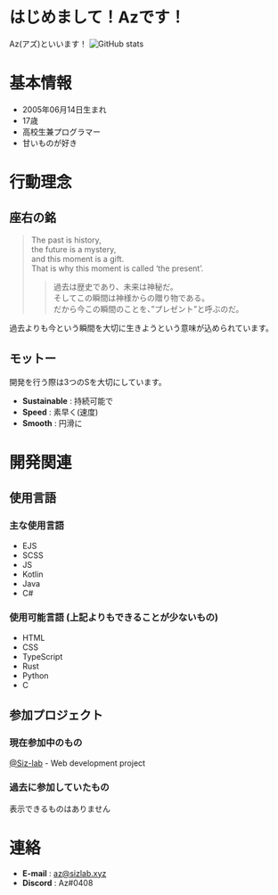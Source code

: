 # はじめまして！Azです！
Az(アズ)といいます！
![GitHub stats](https://github-readme-stats.vercel.app/api?username=az-droid&count_private=true&show_icons=true&theme=radical)
# 基本情報
- 2005年06月14日生まれ
- 17歳
- 高校生兼プログラマー
- 甘いものが好き

# 行動理念
## 座右の銘
> The past is history,  
> the future is a mystery,  
> and this moment is a gift.  
> That is why this moment is called ‘the present’.   
> > 過去は歴史であり、未来は神秘だ。  
> >そしてこの瞬間は神様からの贈り物である。  
> >だから今この瞬間のことを、”プレゼント”と呼ぶのだ。  

過去よりも今という瞬間を大切に生きようという意味が込められています。  

## モットー
開発を行う際は3つのSを大切にしています。
- **Sustainable** : 持続可能で
- **Speed** : 素早く(速度)
- **Smooth** : 円滑に

# 開発関連
## 使用言語
### 主な使用言語
- EJS
- SCSS
- JS
- Kotlin
- Java
- C#

### 使用可能言語 (上記よりもできることが少ないもの)
- HTML
- CSS
- TypeScript
- Rust
- Python
- C

## 参加プロジェクト
### 現在参加中のもの
[@Siz-lab](https;//github.com/Siz-lab) - Web development project
### 過去に参加していたもの
表示できるものはありません

# 連絡
- **E-mail** : az@sizlab.xyz
- **Discord** : Az#0408
